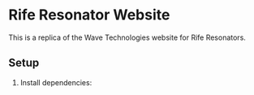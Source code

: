 # Rife Resonator Website

This is a replica of the Wave Technologies website for Rife Resonators.

## Setup

1. Install dependencies: 